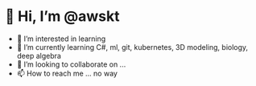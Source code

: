 # 👋 Hi, I’m @awskt
- 👀 I’m interested in learning
- 🌱 I’m currently learning C#, ml, git, kubernetes, 3D modeling, biology, deep algebra
- 💞️ I’m looking to collaborate on ...
- 📫 How to reach me ... no way

<!---
awskt/awskt is a ✨ special ✨ repository because its `README.md` (this file) appears on your GitHub profile.
You can click the Preview link to take a look at your changes.
--->
